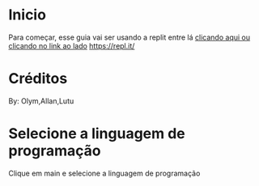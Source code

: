 # Inicio
Para começar, esse guia vai ser usando a replit entre lá [clicando aqui ou clicando no link ao lado](https://repl.it)
https://repl.it/
# Créditos
By: Olym,Allan,Lutu

# Selecione a linguagem de programação
Clique em main e selecione a linguagem de programação

